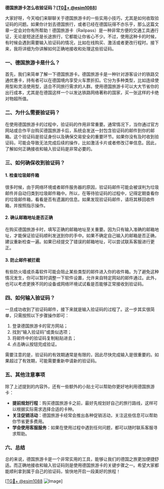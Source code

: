 **德国旅游卡怎么收验证码？[[TG💪+ @esim1088](https://t.me/s/esim1088)]**

大家好呀，今天咱们来聊聊关于德国旅游卡的一些实用小技巧，尤其是如何收取验证码的问题。如果你计划去德国旅行，或者已经在德国玩得不亦乐乎，那么这篇文章一定会对你有所帮助！德国旅游卡（Railpass）是一种非常方便的交通工具通行证，无论是短途还是长途旅行，它都能让你省心不少。不过，使用这种卡的时候，有时候会遇到需要输入验证码的情况，比如在线购买、激活或者更改行程时。接下来，我将详细为你讲解如何正确地接收和处理这些验证码。

### 一、德国旅游卡是什么？

首先，我们来简单了解一下德国旅游卡。德国旅游卡是一种针对游客设计的铁路交通优惠卡，持有者可以在德国境内享受火车票折扣。它分为多种类型，比如连续使用型和灵活使用型，适合不同旅行需求的人群。使用德国旅游卡可以大大节省你的出行成本，尤其是在德国这样一个以发达铁路网络著称的国家，买一张这样的卡绝对物超所值。

### 二、为什么需要验证码？

在使用德国旅游卡的过程中，验证码的作用非常重要。通常情况下，当你通过官方网站或合作平台购买德国旅游卡后，系统会发送一封包含验证码的邮件到你的邮箱。这个验证码是验证身份以及确保交易安全的重要环节。如果你没有及时收到验证码，可能会导致无法完成后续的操作，比如激活卡片或者修改订单信息。因此，了解如何正确接收和输入验证码是非常必要的。

### 三、如何确保收到验证码？

#### 1. 检查垃圾邮件箱

很多时候，由于网络环境或者邮件服务器的原因，验证码邮件可能会被误判为垃圾邮件并自动归类到垃圾邮件箱中。所以，在等待验证码的过程中，记得定期查看你的垃圾邮件箱，看看是否有遗漏的信息。如果发现验证码邮件，请将其移回收件箱，并按照指示操作。

#### 2. 确认邮箱地址是否正确

在购买德国旅游卡时，填写正确的邮箱地址至关重要。因为只有输入准确的邮箱地址，才能保证验证码顺利发送到你的手中。如果不确定自己输入的邮箱是否正确，建议重新检查一遍。如果已经提交了错误的邮箱地址，可以尝试联系客服进行更正。

#### 3. 防止邮件被拦截

有些防火墙或杀毒软件可能会阻止某些类型的邮件进入你的收件箱。为了避免这种情况发生，你可以暂时调整一下软件设置，允许来自特定网站的邮件通过。此外，也可以考虑更换不同的设备或网络环境试试看是否能够正常接收到验证码。

### 四、如何输入验证码？

一旦成功收到了验证码邮件，接下来就是输入验证码的过程了。这一步其实很简单，只需按照以下步骤操作即可：

1. 登录德国旅游卡的官方网站；
2. 找到“输入验证码”或类似选项；
3. 将邮件中的验证码复制粘贴进去；
4. 点击确认按钮完成验证。

需要注意的是，验证码的有效期通常是有限的，因此尽快完成输入是很重要的。如果超过了有效期，可能需要重新申请新的验证码。

### 五、其他注意事项

除了上述提到的内容外，还有一些额外的小贴士可以帮助你更好地利用德国旅游卡：

- **提前规划行程**：购买德国旅游卡之前，最好先规划好自己的旅行路线，这样可以根据实际需求选择合适的卡种。
- **关注促销活动**：德国旅游卡经常会推出各种促销活动，关注这些信息可以帮助你节省更多费用。
- **学会使用客服服务**：如果在使用过程中遇到任何问题，都可以随时联系客服寻求帮助。

### 六、总结

总的来说，德国旅游卡是一个非常实用的工具，能够让我们的德国之旅更加便捷舒适。而正确地接收和输入验证码则是使用德国旅游卡的关键步骤之一。希望大家都能顺利拿到属于自己的验证码，愉快地开启一段美好的旅程！

[[TG💪+ @esim1088](https://t.me/s/esim1088) ![Image](https://i.postimg.cc/4NQfJmqS/Snipaste-2025-05-13-00-14-12.png)]